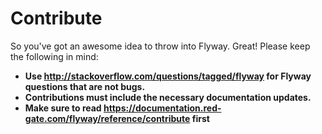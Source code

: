 Contribute
==========

So you've got an awesome idea to throw into Flyway. Great! Please keep the following in mind:

* **Use http://stackoverflow.com/questions/tagged/flyway for Flyway questions that are not bugs.**
* **Contributions must include the necessary documentation updates.**
* **Make sure to read https://documentation.red-gate.com/flyway/reference/contribute first**